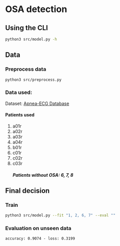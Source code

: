 # OSA detection

## Using the CLI

```zsh
python3 src/model.py -h
```

## Data

### Preprocess data

```zsh
python3 src/preprocess.py
```

### Data used:

Dataset: [Apnea-ECG Database](https://physionet.org/content/apnea-ecg/1.0.0/)

#### Patients used

1. a01r
1. a02r
1. a03r
1. a04r
1. b01r
1. c01r
1. c02r
1. c03r
    ##### Patients without OSA: 6, 7, 8

## Final decision

### Train

```zsh
python3 src/model.py --fit "1, 2, 6, 7" --eval ""
```

### Evaluation on unseen data

```
accuracy: 0.9074 - loss: 0.3199
```
